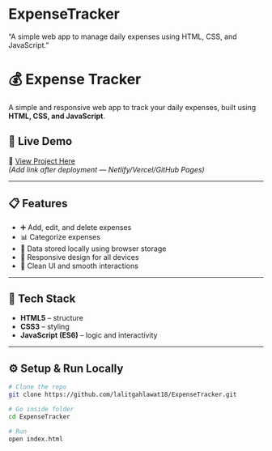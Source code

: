 # ExpenseTracker
“A simple web app to manage daily expenses using HTML, CSS, and JavaScript.”
# 💰 Expense Tracker

A simple and responsive web app to track your daily expenses, built using **HTML, CSS, and JavaScript**.

## 🚀 Live Demo
🔗 [View Project Here](https://lalitgahlawat18.github.io/ExpenseTracker/)  
*(Add link after deployment — Netlify/Vercel/GitHub Pages)*

---

## 📋 Features
- ➕ Add, edit, and delete expenses  
- 📊 Categorize expenses  
- 💾 Data stored locally using browser storage  
- 🧭 Responsive design for all devices  
- 🧹 Clean UI and smooth interactions  

---

## 🧠 Tech Stack
- **HTML5** – structure  
- **CSS3** – styling  
- **JavaScript (ES6)** – logic and interactivity  

---

## ⚙️ Setup & Run Locally
```bash
# Clone the repo
git clone https://github.com/lalitgahlawat18/ExpenseTracker.git

# Go inside folder
cd ExpenseTracker

# Run
open index.html
